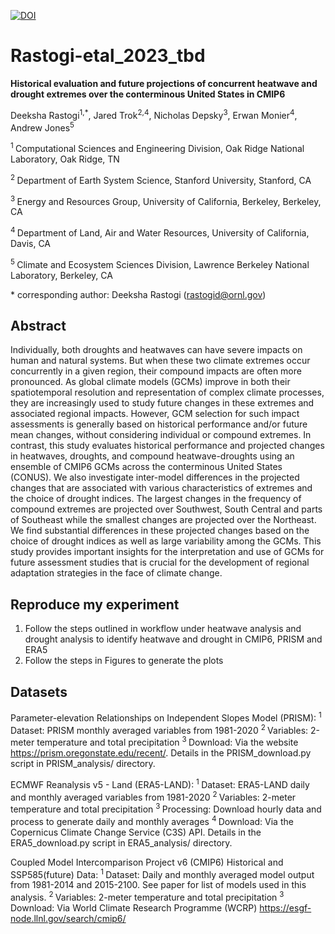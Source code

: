 [![DOI](https://zenodo.org/badge/)](https://doi.org/zenodo)

# Rastogi-etal\_2023\_tbd

**Historical evaluation and future projections of concurrent heatwave and drought extremes over the conterminous United States in CMIP6**

Deeksha Rastogi<sup>1,*</sup>, Jared Trok<sup>2,4</sup>, Nicholas Depsky<sup>3</sup>, Erwan Monier<sup>4</sup>, Andrew Jones<sup>5</sup>

<sup>1 </sup>  Computational Sciences and Engineering Division, Oak Ridge National Laboratory, Oak Ridge, TN

<sup>2 </sup> Department of Earth System Science, Stanford University, Stanford, CA

<sup>3 </sup> Energy and Resources Group, University of California, Berkeley, Berkeley, CA

<sup>4 </sup> Department of Land, Air and Water Resources, University of California, Davis, CA

<sup>5 </sup> Climate and Ecosystem Sciences Division, Lawrence Berkeley National Laboratory, Berkeley, CA



\* corresponding author: Deeksha Rastogi (rastogid@ornl.gov)

## Abstract
Individually, both droughts and heatwaves can have severe impacts on human and natural systems. But when these two climate extremes occur concurrently in a given region, their compound impacts are often more pronounced. As global climate models (GCMs) improve in both their spatiotemporal resolution and representation of complex climate processes, they are increasingly used to study future changes in these extremes and associated regional impacts. However, GCM selection for such impact assessments is generally based on historical performance and/or future mean changes, without considering individual or compound extremes. In contrast, this study evaluates historical performance and projected changes in heatwaves, droughts, and compound heatwave-droughts using an ensemble of CMIP6 GCMs across the conterminous United States (CONUS). We also investigate inter-model differences in the projected changes that are associated with various characteristics of extremes and the choice of drought indices. The largest changes in the frequency of compound extremes are projected over Southwest, South Central and parts of Southeast while the smallest changes are projected over the Northeast. We find substantial differences in these projected changes based on the choice of drought indices as well as large variability among the GCMs. This study provides important insights for the interpretation and use  of GCMs for future assessment studies that is crucial for the development of regional adaptation strategies in the face of climate change.


## Reproduce my experiment

1. Follow the steps outlined in workflow under heatwave analysis and drought analysis to identify heatwave and drought in CMIP6, PRISM and ERA5
1. Follow the steps in Figures to generate the plots

## Datasets

Parameter-elevation Relationships on Independent Slopes Model (PRISM):
<sup>1 </sup> Dataset: PRISM monthly averaged variables from 1981-2020
<sup>2 </sup> Variables: 2-meter temperature and total precipitation
<sup>3 </sup> Download: Via the website https://prism.oregonstate.edu/recent/. Details in the PRISM_download.py script in PRISM_analysis/ directory.

ECMWF Reanalysis v5 - Land (ERA5-LAND):
<sup>1 </sup> Dataset: ERA5-LAND daily and monthly averaged variables from 1981-2020
<sup>2 </sup> Variables: 2-meter temperature and total precipitation
<sup>3 </sup> Processing: Download hourly data and process to generate daily and monthly averages
<sup>4 </sup>  Download: Via the Copernicus Climate Change Service (C3S) API. Details in the ERA5_download.py script in ERA5_analysis/ directory.

Coupled Model Intercomparison Project v6 (CMIP6) Historical and SSP585(future) Data:
<sup>1 </sup> Dataset: Daily and monthly averaged model output from 1981-2014 and 2015-2100. See paper for list of models used in this analysis.
<sup>2 </sup> Variables: 2-meter temperature and total precipitation
<sup>3 </sup>  Download: Via World Climate Research Programme (WCRP) https://esgf-node.llnl.gov/search/cmip6/




